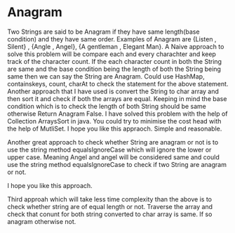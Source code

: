 # Anagram
Two Strings are said to be Anagram if they have same length(base condition) and they have same order.
Examples of Anagram are {Listen , Silent} , {Angle , Angel}, {A gentleman , Elegant Man}.
A Naive approach to solve this problem will be compare each and every charachter and keep track of the character count.
If the each character count in both the String are same and the base condition being the length of both the String being same then we can say the String are Anagram. 
Could use HashMap, containskeys, count, charAt to check the statement for the above statement.
Another approach that I have used is convert the String to char array and then sort it and check if both the arrays are equal. Keeping in mind the base condition which is to check the length of both String should be same otherwise Return Anagram False.
I have solved this problem with the help of Collection ArraysSort in java.
You could try to minimise the cost head with the help of MutliSet.
I hope you like this appraoch. Simple and reasonable.

Another great approach to check whether String are anagram or not is to use the string method equalsIgnoreCase which will ignore the lower or upper case.
Meaning Angel and angel will be considered same and could use the string method equalsIgnoreCase to check if two String are anagram or not.

I hope you like this approach.


Third approah which will take less time complexity than the above is to check whether string are of equal length or not. Traverse the array and check that conunt for both string converted to char array is same. If so anagram otherwise not.
